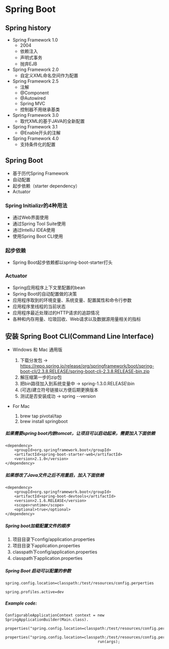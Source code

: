 # Spring Boot

## Spring history
- Spring Framework 1.0
    - 2004 
    - 依赖注入
    - 声明式事务
    - 抛弃EJB
- Spring Framework 2.0
    - 自定义XML命名空间作为配置
- Spring Framework 2.5
    - 注解
    - @Component
    - @Autowired
    - Spring MVC
    - 控制器不用继承基类
- Spring Framework 3.0
    - 取代XML的基于JAVA的全新配置
- Spring Framework 3.1
    - @Enable开头的注解
- Spring Framework 4.0
    - 支持条件化的配置

## Spring Boot
- 基于历代Spring Framework
- 自动配置
- 起步依赖（starter dependency）
- Actuator

### Spring Initializr的4种用法
- 通过Web界面使用
- 通过Spring Tool Suite使用
- 通过IntelliJ IDEA使用
- 使用Spring Boot CLI使用

### 起步依赖
- Spring Boot起步依赖都以spring-boot-starter打头
### Actuator
- Spring应用程序上下文里配置的bean
- Spring Boot的自动配置做的决策
- 应用程序取到的环境变量、系统变量、配置属性和命令行参数
- 应用程序里线程的当前状态
- 应用程序最近处理过的HTTP请求的追踪情况
- 各种和内存用量、垃圾回收、Web请求以及数据源用量相关的指标


## 安装 Spring Boot CLI(Command Line Interface)
- Windows 和 Mac 通用版
    1. 下载分发包 -> https://repo.spring.io/release/org/springframework/boot/spring-boot-cli/2.3.8.RELEASE/spring-boot-cli-2.3.8.RELEASE-bin.zip
    2. 解压缩第一步的zip包
    3. 把bin路径加入到系统变量中 -> spring-1.3.0.RELEASE\bin
    4. (可选)建立符号链接以方便后期更换版本
    5. 测试是否安装成功 -> spring --version
    
- For Mac
    1. brew tap pivotal/tap
    2. brew install springboot

##### 如果需要spring boot内嵌tomcat，让项目可以启动起来，需要加入下面依赖
```
<dependency>
    <groupId>org.springframework.boot</groupId>
	<artifactId>spring-boot-starter-web</artifactId>
	<version>2.1.0</version>
</dependency>
```

##### 如果想改了Java文件之后不用重启，加入下面依赖
```
<dependency>
	<groupId>org.springframework.boot</groupId>
	<artifactId>spring-boot-devtools</artifactId>
	<version>2.1.6.RELEASE</version>
	<scope>runtime</scope>
	<optional>true</optional>
</dependency>
```

##### Spring boot加载配置文件的顺序
1. 项目目录下config/application.properties
2. 项目目录下application.properties
3. classpath下config/application.properties
4. classpath下application.properties

##### Spring Boot 启动可以配置的参数
```
spring.config.location=classpath:/test/resources/config.perperties
```
```
spring.profiles.active=dev
```
##### Example code:
```
ConfigurableApplicationContext context = new SpringApplicationBuilder(Main.class).
                                         properties("spring.config.location=classpath:/test/resources/config.perperties").
                                         properties("spring.config.location=classpath:/test/resources/config.perperties").
                                         run(args);
```

